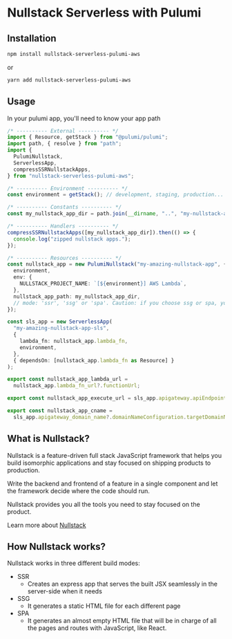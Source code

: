 # Nullstack Serverless with Pulumi

## Installation

```bash
npm install nullstack-serverless-pulumi-aws
```

or

```bash
yarn add nullstack-serverless-pulumi-aws
```

## Usage

In your pulumi app, you'll need to know your app path

```ts
/* ---------- External ---------- */
import { Resource, getStack } from "@pulumi/pulumi";
import path, { resolve } from "path";
import {
  PulumiNullstack,
  ServerlessApp,
  compressSSRNullstackApps,
} from "nullstack-serverless-pulumi-aws";

/* ---------- Environment ---------- */
const environment = getStack(); // development, staging, production...

/* ---------- Constants ---------- */
const my_nullstack_app_dir = path.join(__dirname, "..", "my-nullstack-app");

/* ---------- Handlers ---------- */
compressSSRNullstackApps([my_nullstack_app_dir]).then(() => {
  console.log("zipped nullstack apps.");
});

/* ---------- Resources ---------- */
const nullstack_app = new PulumiNullstack("my-amazing-nullstack-app", {
  environment,
  env: {
    NULLSTACK_PROJECT_NAME: `[${environment}] AWS Lambda`,
  },
  nullstack_app_path: my_nullstack_app_dir,
  // mode: 'ssr', 'ssg' or 'spa'. Caution: if you choose ssg or spa, your built nullstack-app folder should be 'ssg' or 'spa'!
});

const sls_app = new ServerlessApp(
  "my-amazing-nullstack-app-sls",
  {
    lambda_fn: nullstack_app.lambda_fn,
    environment,
  },
  { dependsOn: [nullstack_app.lambda_fn as Resource] }
);

export const nullstack_app_lambda_url =
  nullstack_app.lambda_fn_url?.functionUrl;

export const nullstack_app_execute_url = sls_app.apigateway.apiEndpoint;

export const nullstack_app_cname =
  sls_app.apigateway_domain_name?.domainNameConfiguration.targetDomainName;
```

## What is Nullstack?

Nullstack is a feature-driven full stack JavaScript framework that helps you build isomorphic applications and stay focused on shipping products to production.

Write the backend and frontend of a feature in a single component and let the framework decide where the code should run.

Nullstack provides you all the tools you need to stay focused on the product.

Learn more about [Nullstack](https://nullstack.app)

## How Nullstack works?

Nullstack works in three different build modes:

- SSR
  - Creates an express app that serves the built JSX seamlessly in the server-side when it needs
- SSG
  - It generates a static HTML file for each different page
- SPA
  - It generates an almost empty HTML file that will be in charge of all the pages and routes with JavaScript, like React.
